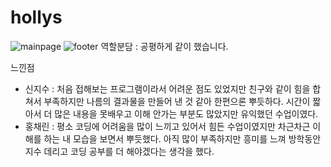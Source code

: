 # hollys
![mainpage](https://user-images.githubusercontent.com/103918912/174749552-6996f7f5-7961-4414-867d-04b245f9222c.png)
![footer](https://user-images.githubusercontent.com/103918912/174749563-4f76bbfe-50d7-47aa-90a9-9cd203b59682.png)
역할분담 : 공평하게 같이 했습니다.

느낀점 
- 신지수 : 처음 접해보는 프로그램이라서 어려운 점도 있었지만 친구와 같이 힘을 합쳐서 부족하지만 나름의 결과물을 만들어 낸 것 같아 한편으론 뿌듯하다.  시간이 짧아서 더 많은 내용을 못배우고 이해 안가는 부분도 많았지만 유익했던 수업이였다. 
- 홍채린 : 평소 코딩에 어려움을 많이 느끼고 있어서 힘든 수업이였지만 차근차근 이해를 하는 내 모습을 보면서 뿌듯했다. 아직 많이 부족하지만 흥미를 느껴 방학동안 지수 데리고 코딩 공부를 더 해야겠다는 생각을 했다.
